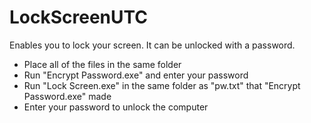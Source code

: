 # LockScreenUTC
Enables you to lock your screen. It can be unlocked with a password.

- Place all of the files in the same folder
- Run "Encrypt Password.exe" and enter your password
- Run "Lock Screen.exe" in the same folder as "pw.txt" that "Encrypt Password.exe" made
- Enter your password to unlock the computer
